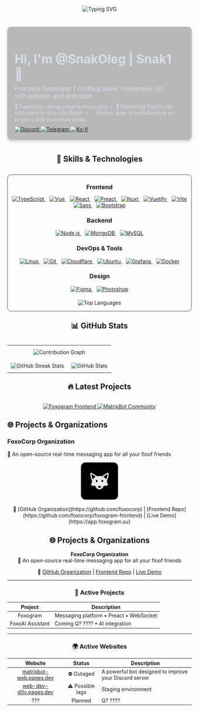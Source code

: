 <!-- Animated Welcome Banner -->
<p align="center">
  <img src="https://readme-typing-svg.demolab.com?font=Jersey+20&size=50&duration=3000&pause=5000&color=F74936&center=true&vCenter=true&random=true&width=435&separator=%3C&lines=Welcome+to+my+profile%3CNice+to+meet+you" alt="Typing SVG" />
</p>

<div style="max-width: 900px; margin: 40px auto; background:rgba(24, 24, 24, 0.30); color: #D8DEE9; border-radius: 10px; padding: 20px; box-shadow: 0 4px 8px rgba(0,0,0,0.2); display: flex; align-items: center;">

  <div style="flex: 1; padding-right: 20px; text-align: left;">
    <h1 style="font-size:2.4em; margin-bottom: 10px;">Hi, I'm <strong>@SnakOleg | Snak1</strong> 👋</h1>
    <p style="font-size:1.2em; margin: 10px 0;">
      Frontend Developer | Crafting sleek, responsive UIs with passion and precision.
    </p>
    <p style="font-size:1em; margin: 10px 0;">
      👀 Exploring cutting-edge technologies &nbsp;&bull;&nbsp; 🌱 Mastering TypeScript with plans to dive into React &nbsp;&bull;&nbsp; 💡 Always open to collaborating on projects and innovative ideas.
    </p>

<!-- Socials Buttons -->
<div>
  <a href="https://discord.com/users/Snak1" target="_blank">
    <img src="https://img.shields.io/badge/Discord-Snak1-7289DA?style=for-the-badge&logo=discord&logoColor=white" alt="Discord">
  </a>
  <a href="https://t.me/The_Nikeri" target="_blank">
    <img src="https://img.shields.io/badge/Telegram-@The__Nikeri-26A5E4?style=for-the-badge&logo=telegram&logoColor=white" alt="Telegram">
  </a>
  <a href="https://ko-fi.com/snakoleg" target="_blank">
    <img src="https://img.shields.io/badge/Buy me a coffee-FF5CA1?style=for-the-badge&logo=ko-fi&logoColor=white" alt="Ko-fi">
  </a>
</div>
</div>
</div>
<!-- Skills Section -->
<h2 align="center">🚀 Skills & Technologies</h2>
<div align="center" style="margin-top: 30px; border: 1px solid #444;border-radius: 10px; max-width: 800px; margin-left: auto; margin-right: auto;">
  <!-- Frontend Skills -->
  <h3 style="margin-bottom: 10px;">Frontend</h3>
  <p>
    <!-- TypeScript -->
    <a href="https://www.typescriptlang.org/" target="_blank" style="margin: 0 5px;">
      <img src="https://go-skill-icons.vercel.app/api/icons?i=ts&theme=dark" alt="TypeScript">
    </a>
    <!-- Vue -->
    <a href="https://vuejs.org/" target="_blank" style="margin: 0 5px;">
      <img src="https://go-skill-icons.vercel.app/api/icons?i=vue&theme=dark" alt="Vue">
    </a>
    <!-- React -->
    <a href="https://reactjs.org/" target="_blank" style="margin: 0 5px;">
      <img src="https://go-skill-icons.vercel.app/api/icons?i=react&theme=dark" alt="React">
    </a>
    <!-- Preact -->
    <a href="https://preactjs.com/" target="_blank" style="margin: 0 5px;">
      <img src="https://go-skill-icons.vercel.app/api/icons?i=preact&theme=dark" alt="Preact">
    </a>
    <!-- Nuxt -->
    <a href="https://nuxtjs.org/" target="_blank" style="margin: 0 5px;">
      <img src="https://go-skill-icons.vercel.app/api/icons?i=nuxt&theme=dark" alt="Nuxt">
    </a>
    <!-- Vuetify -->
    <a href="https://vuetifyjs.com/" target="_blank" style="margin: 0 5px;">
      <img src="https://go-skill-icons.vercel.app/api/icons?i=vuetify&theme=dark" alt="Vuetify">
    </a>
    <!-- Vite -->
    <a href="https://vitejs.dev/" target="_blank" style="margin: 0 5px;">
      <img src="https://go-skill-icons.vercel.app/api/icons?i=vite&theme=dark" alt="Vite">
    </a>
    <!-- Sass -->
    <a href="https://sass-lang.com/" target="_blank" style="margin: 0 5px;">
      <img src="https://go-skill-icons.vercel.app/api/icons?i=sass&theme=dark" alt="Sass">
    </a>
    <!-- Bootstrap -->
    <a href="https://getbootstrap.com/" target="_blank" style="margin: 0 5px;">
      <img src="https://go-skill-icons.vercel.app/api/icons?i=bootstrap&theme=dark" alt="Bootstrap">
    </a>
  </p>
  <!-- Backend Skills -->
  <h3 >Backend</h3>
  <p>
    <!-- Node.js -->
    <a href="https://nodejs.org/" target="_blank" style="margin: 0 5px;">
      <img src="https://go-skill-icons.vercel.app/api/icons?i=nodejs&theme=dark" alt="Node.js">
    </a>
    <!-- MongoDB -->
    <a href="https://www.mongodb.com/" target="_blank" style="margin: 0 5px;">
      <img src="https://go-skill-icons.vercel.app/api/icons?i=mongodb&theme=dark" alt="MongoDB">
    </a>
    <!-- MySQL -->
    <a href="https://www.mysql.com/" target="_blank" style="margin: 0 5px;">
      <img src="https://go-skill-icons.vercel.app/api/icons?i=mysql&theme=dark" alt="MySQL">
    </a>
  </p>
  <!-- DevOps & Tools -->
  <h3 >DevOps & Tools</h3>
  <p>
    <!-- Linux -->
    <a href="https://www.linux.org/" target="_blank" style="margin: 0 5px;">
      <img src="https://go-skill-icons.vercel.app/api/icons?i=linux&theme=dark" alt="Linux">
    </a>
    <!-- Git -->
    <a href="https://git-scm.com/" target="_blank" style="margin: 0 5px;">
      <img src="https://go-skill-icons.vercel.app/api/icons?i=git&theme=dark" alt="Git">
    </a>
    <!-- Cloudflare -->
    <a href="https://www.cloudflare.com/" target="_blank" style="margin: 0 5px;">
      <img src="https://go-skill-icons.vercel.app/api/icons?i=cloudflare&theme=dark" alt="Cloudflare">
    </a>
    <!-- Ubuntu -->
    <a href="https://ubuntu.com/" target="_blank" style="margin: 0 5px;">
      <img src="https://go-skill-icons.vercel.app/api/icons?i=ubuntu&theme=dark" alt="Ubuntu">
    </a>
    <!-- Grafana -->
    <a href="https://grafana.com/" target="_blank" style="margin: 0 5px;">
      <img src="https://go-skill-icons.vercel.app/api/icons?i=grafana&theme=dark" alt="Grafana">
    </a>
    <!-- Docker -->
    <a href="https://www.docker.com/" target="_blank" style="margin: 0 5px;">
      <img src="https://go-skill-icons.vercel.app/api/icons?i=docker&theme=dark" alt="Docker">
    </a>
  </p>
  <!-- Design -->
  <h3 >Design</h3>
  <p>
    <!-- Figma -->
    <a href="https://www.figma.com/" target="_blank" style="margin: 0 5px;">
      <img src="https://go-skill-icons.vercel.app/api/icons?i=figma&theme=dark" alt="Figma">
    </a>
    <a href="https://www.adobe.com/products/photoshop.html" target="_blank" style="margin: 0 5px;">
      <img src="https://go-skill-icons.vercel.app/api/icons?i=photoshop&theme=dark" alt="Photoshop">
    </a> 
  </p>
  
  <!-- Top Languages Stats -->
  <p style="margin-top: 20px;">
    <img src="https://github-readme-stats-peach-beta.vercel.app/api/top-langs/?username=SnakOleg&layout=compact&card_width=700&theme=dracula&count_private=true&include_all_commits=true&border_color=595959&orgs=foxocorp&include_orgs=true" alt="Top Languages">
  </p>
</div>

<!-- GitHub Stats Section -->
<h2 align="center" style="margin-top: 25px; padding-bottom: 15px">📊 GitHub Stats</h2>
<table align="center" style="border-collapse: collapse;">
  <tr>
    <td colspan="2" align="center" style="padding: 10px;">
      <img src="https://github-readme-activity-graph.vercel.app/graph?username=SnakOleg&theme=github-compact&height=450&area=true&border_color=595959" alt="Contribution Graph">
    </td>
  </tr>
  <tr>
    <td align="center" style="padding: 10px;">
      <img src="https://github-readme-streak-stats-phi-dusky.vercel.app/?user=SnakOleg&include_orgs=true&include_all_commits=true&show_icons=true&theme=dracula&&border=595959" alt="GitHub Streak Stats">
    </td>
    <td align="center" style="padding: 10px;">
      <img src="https://github-readme-stats-peach-beta.vercel.app/api?username=SnakOleg&show_icons=true&theme=dracula&count_private=true&include_all_commits=true&border_color=595959" alt="GitHub Stats">
    </td>
  </tr>
</table>

<!-- Latest Projects Section -->
<h2 align="center" style="margin-top: 25px; padding-bottom: 15px">🔥 Latest Projects</h2>
<div align="center">
  <!-- Репозиторий из организации -->
  <a href="https://github.com/foxocorp/foxogram-frontend">
    <img src="https://github-readme-stats-peach-beta.vercel.app/api/pin/?username=foxoCorp&repo=foxogram-frontend&theme=dracula&border_color=595959" alt="Foxogram Frontend">
  </a>
  <!-- Ваш личный репозиторий -->
  <a href="https://github.com/SnakOleg/MatrixBot">
    <img src="https://github-readme-stats-peach-beta.vercel.app/api/pin/?username=foxoCorp&repo=Foxomoji&theme=dracula&border_color=595959" alt="MatrixBot Community">
  </a>
</div>

## 🌐 Projects & Organizations

### FoxoCorp Organization  
🚀 An open-source real-time messaging app for all your floof friends

<p align="center">
  <img src="./assets/foxogram.png" alt="Foxogram Logo" width="100" style="border-radius: 12px; border: 1px solid #4C566A;">
</p>

<p align="center">
  🔗 [GitHub Organization](https://github.com/foxocorp) | [Frontend Repo](https://github.com/foxocorp/foxogram-frontend) | [Live Demo](https://app.foxogram.su)
</p>

<div align="center">

## 🌐 Projects & Organizations

**FoxoCorp Organization**  
🚀 An open-source real-time messaging app for all your floof friends

🔗 [GitHub Organization](https://github.com/foxocorp) | [Frontend Repo](https://github.com/foxocorp/foxogram-frontend) | [Live Demo](https://app.foxogram.su)

---

### 📌 Active Projects

| **Project**         | **Description**                         |
|:-------------------:|-----------------------------------------|
| Foxogram            | Messaging platform • Preact • WebSocket   |
| FoxoAI Assistant    | Coming Q? ???? • AI integration           |

---

### 🌍 Active Websites

| **Website**                                                         | **Status**          | **Description**                                              |
|:-------------------------------------------------------------------:|:-------------------:|--------------------------------------------------------------|
| [matrixbot-web.pages.dev](https://matrixbot-web.pages.dev)          | ⛔ Outaged          | A powerful bot designed to improve your Discord server       |
| [web-dev-d0v.pages.dev](https://web-dev-d0v.pages.dev)                | ⚠️ Possible lags    | Staging environment                                          |
| ???                                                                 | Planned             | Q? ????                                                     |

</div>
